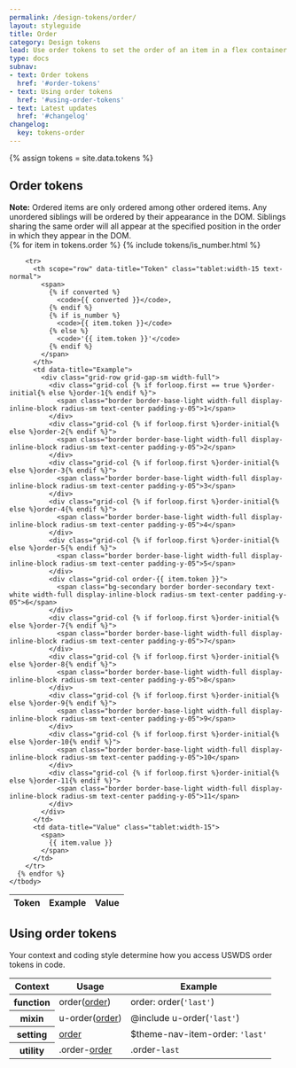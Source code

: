 ```yaml
---
permalink: /design-tokens/order/
layout: styleguide
title: Order
category: Design tokens
lead: Use order tokens to set the order of an item in a flex container.
type: docs
subnav:
- text: Order tokens
  href: '#order-tokens'
- text: Using order tokens
  href: '#using-order-tokens'
- text: Latest updates
  href: '#changelog'
changelog:
  key: tokens-order
---
```


{% assign tokens = site.data.tokens %}

## Order tokens
<div class="site-table-wrapper">
  <div class="site-table-note">
    <strong>Note:</strong> Ordered items are only ordered among other ordered items. Any unordered siblings will be ordered by their appearance in the DOM. Siblings sharing the same order will all appear at the specified position in the order in which they appear in the DOM.
  </div>
  <table class="usa-table--borderless site-table-responsive">
    <thead>
      <tr>
        <th scope="col">Token</th>
        <th scope="col">Example</th>
        <th scope="col">Value</th>
      </tr>
    </thead>
    <tbody class="font-mono-2xs">
      {% for item in tokens.order %}
        {% include tokens/is_number.html %}

        <tr>
          <th scope="row" data-title="Token" class="tablet:width-15 text-normal">
            <span>
              {% if converted %}
                <code>{{ converted }}</code>,
              {% endif %}
              {% if is_number %}
                <code>{{ item.token }}</code>
              {% else %}
                <code>'{{ item.token }}'</code>
              {% endif %}
            </span>
          </th>
          <td data-title="Example">
            <div class="grid-row grid-gap-sm width-full">
              <div class="grid-col {% if forloop.first == true %}order-initial{% else %}order-1{% endif %}">
                <span class="border border-base-light width-full display-inline-block radius-sm text-center padding-y-05">1</span>
              </div>
              <div class="grid-col {% if forloop.first %}order-initial{% else %}order-2{% endif %}">
                <span class="border border-base-light width-full display-inline-block radius-sm text-center padding-y-05">2</span>
              </div>
              <div class="grid-col {% if forloop.first %}order-initial{% else %}order-3{% endif %}">
                <span class="border border-base-light width-full display-inline-block radius-sm text-center padding-y-05">3</span>
              </div>
              <div class="grid-col {% if forloop.first %}order-initial{% else %}order-4{% endif %}">
                <span class="border border-base-light width-full display-inline-block radius-sm text-center padding-y-05">4</span>
              </div>
              <div class="grid-col {% if forloop.first %}order-initial{% else %}order-5{% endif %}">
                <span class="border border-base-light width-full display-inline-block radius-sm text-center padding-y-05">5</span>
              </div>
              <div class="grid-col order-{{ item.token }}">
                <span class="bg-secondary border border-secondary text-white width-full display-inline-block radius-sm text-center padding-y-05">6</span>
              </div>
              <div class="grid-col {% if forloop.first %}order-initial{% else %}order-7{% endif %}">
                <span class="border border-base-light width-full display-inline-block radius-sm text-center padding-y-05">7</span>
              </div>
              <div class="grid-col {% if forloop.first %}order-initial{% else %}order-8{% endif %}">
                <span class="border border-base-light width-full display-inline-block radius-sm text-center padding-y-05">8</span>
              </div>
              <div class="grid-col {% if forloop.first %}order-initial{% else %}order-9{% endif %}">
                <span class="border border-base-light width-full display-inline-block radius-sm text-center padding-y-05">9</span>
              </div>
              <div class="grid-col {% if forloop.first %}order-initial{% else %}order-10{% endif %}">
                <span class="border border-base-light width-full display-inline-block radius-sm text-center padding-y-05">10</span>
              </div>
              <div class="grid-col {% if forloop.first %}order-initial{% else %}order-11{% endif %}">
                <span class="border border-base-light width-full display-inline-block radius-sm text-center padding-y-05">11</span>
              </div>
            </div>
          </td>
          <td data-title="Value" class="tablet:width-15">
            <span>
              {{ item.value }}
            </span>
          </td>
        </tr>
      {% endfor %}
    </tbody>
  </table>
</div>

## Using order tokens
Your context and coding style determine how you access USWDS order tokens in code.

<div class="site-table-wrapper">
  <table class="usa-table--borderless site-table-responsive">
    <thead>
      <tr>
        <th scope="col">Context</th>
        <th scope="col">Usage</th>
        <th scope="col">Example</th>
      </tr>
    </thead>
    <tbody class="font-mono-2xs">
      <tr>
        <th scope="row" data-title="Context text-normal">
          <span class="text-bold font-lang-3">function</span>
        </th>
        <td data-title="Description">
          <span>
            order(<a href="{{ site.baseurl }}/design-tokens/order/" class="token">order</a>)
          </span>
        </td>
        <td data-title="Example">
          <span>
            order: order(<code>'last'</code>)
          </span>
        </td>
      </tr>
      <tr>
        <th scope="row" data-title="Context text-normal">
          <span class="font-lang-3">
            <span class="text-bold">mixin</span><br/>
          </span>
        </th>
        <td data-title="Description">
          <span>
            u-order(<a href="{{ site.baseurl }}/design-tokens/order/" class="token">order</a>)
          </span>
        </td>
        <td data-title="Example">
          <span>
            @include u-order(<code>'last'</code>)<br/>
          </span>
        </td>
      </tr>
      <tr>
        <th scope="row" data-title="Context text-normal">
          <span>
            <span class="text-bold font-lang-3">setting</span><br/>
          </span>
        </th>
        <td data-title="Description">
          <span>
            <a href="{{ site.baseurl }}/design-tokens/order/" class="token">order</a>
          </span>
        </td>
        <td data-title="Example">
          <span>
            $theme-nav-item-order: <code>'last'</code>
          </span>
        </td>
      </tr>
      <tr>
        <th scope="row" data-title="Context text-normal">
          <span class="font-lang-3">
            <span class="text-bold">utility</span><br/>
          </span>
        </th>
        <td data-title="Description">
          <span>
            .order-<a href="{{ site.baseurl }}/design-tokens/order/" class="token">order</a>
          </span>
        </td>
        <td data-title="Example">
          <span>
            .order-<code>last</code>
          </span>
        </td>
      </tr>
    </tbody>
  </table>
</div>
